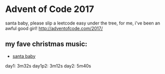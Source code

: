 # Advent of Code 2017

santa baby, please slip a leetcode easy under the tree, for me, i've been an awful good girl!
http://adventofcode.com/2017/

## my fave christmas music:

- [santa baby](https://www.youtube.com/watch?v=yWwW9iyhwgc&list=PLTNWXGeWrMqjJ3WjJJcmuQe87R_PxpnW8)


day1: 3m32s
day1p2: 3m12s
day2: 5m40s